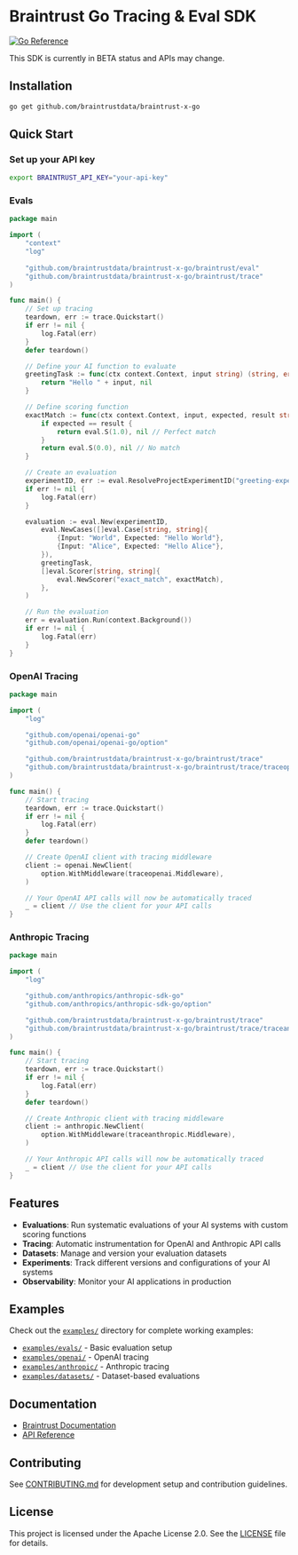 
# Braintrust Go Tracing & Eval SDK

[![Go Reference](https://pkg.go.dev/badge/github.com/braintrustdata/braintrust-x-go.svg)](https://pkg.go.dev/github.com/braintrustdata/braintrust-x-go)

This SDK is currently in BETA status and APIs may change.

## Installation

```bash
go get github.com/braintrustdata/braintrust-x-go
```

## Quick Start

### Set up your API key

```bash
export BRAINTRUST_API_KEY="your-api-key"
```

### Evals

```go
package main

import (
    "context"
    "log"
    
    "github.com/braintrustdata/braintrust-x-go/braintrust/eval"
    "github.com/braintrustdata/braintrust-x-go/braintrust/trace"
)

func main() {
    // Set up tracing
    teardown, err := trace.Quickstart()
    if err != nil {
        log.Fatal(err)
    }
    defer teardown()

    // Define your AI function to evaluate
    greetingTask := func(ctx context.Context, input string) (string, error) {
        return "Hello " + input, nil
    }

    // Define scoring function
    exactMatch := func(ctx context.Context, input, expected, result string, _ eval.Metadata) (eval.Scores, error) {
        if expected == result {
            return eval.S(1.0), nil // Perfect match
        }
        return eval.S(0.0), nil // No match
    }

    // Create an evaluation
    experimentID, err := eval.ResolveProjectExperimentID("greeting-experiment", "my-project")
    if err != nil {
        log.Fatal(err)
    }

    evaluation := eval.New(experimentID,
        eval.NewCases([]eval.Case[string, string]{
            {Input: "World", Expected: "Hello World"},
            {Input: "Alice", Expected: "Hello Alice"},
        }),
        greetingTask,
        []eval.Scorer[string, string]{
            eval.NewScorer("exact_match", exactMatch),
        },
    )

    // Run the evaluation
    err = evaluation.Run(context.Background())
    if err != nil {
        log.Fatal(err)
    }
}
```

### OpenAI Tracing

```go
package main

import (
    "log"

    "github.com/openai/openai-go"
    "github.com/openai/openai-go/option"

    "github.com/braintrustdata/braintrust-x-go/braintrust/trace"
    "github.com/braintrustdata/braintrust-x-go/braintrust/trace/traceopenai"
)

func main() {
    // Start tracing
    teardown, err := trace.Quickstart()
    if err != nil {
        log.Fatal(err)
    }
    defer teardown()

    // Create OpenAI client with tracing middleware
    client := openai.NewClient(
        option.WithMiddleware(traceopenai.Middleware),
    )

    // Your OpenAI API calls will now be automatically traced
    _ = client // Use the client for your API calls
}
```

### Anthropic Tracing

```go
package main

import (
    "log"

    "github.com/anthropics/anthropic-sdk-go"
    "github.com/anthropics/anthropic-sdk-go/option"

    "github.com/braintrustdata/braintrust-x-go/braintrust/trace"
    "github.com/braintrustdata/braintrust-x-go/braintrust/trace/traceanthropic"
)

func main() {
    // Start tracing
    teardown, err := trace.Quickstart()
    if err != nil {
        log.Fatal(err)
    }
    defer teardown()

    // Create Anthropic client with tracing middleware
    client := anthropic.NewClient(
        option.WithMiddleware(traceanthropic.Middleware),
    )

    // Your Anthropic API calls will now be automatically traced
    _ = client // Use the client for your API calls
}
```

## Features

- **Evaluations**: Run systematic evaluations of your AI systems with custom scoring functions
- **Tracing**: Automatic instrumentation for OpenAI and Anthropic API calls
- **Datasets**: Manage and version your evaluation datasets
- **Experiments**: Track different versions and configurations of your AI systems
- **Observability**: Monitor your AI applications in production

## Examples

Check out the [`examples/`](./examples/) directory for complete working examples:

- [`examples/evals/`](./examples/evals/) - Basic evaluation setup
- [`examples/openai/`](./examples/openai/) - OpenAI tracing
- [`examples/anthropic/`](./examples/anthropic/) - Anthropic tracing
- [`examples/datasets/`](./examples/datasets/) - Dataset-based evaluations

## Documentation

- [Braintrust Documentation](https://www.braintrust.dev/docs)
- [API Reference](https://pkg.go.dev/github.com/braintrustdata/braintrust-x-go)

## Contributing

See [CONTRIBUTING.md](./CONTRIBUTING.md) for development setup and contribution guidelines.

## License

This project is licensed under the Apache License 2.0. See the [LICENSE](./LICENSE) file for details.
